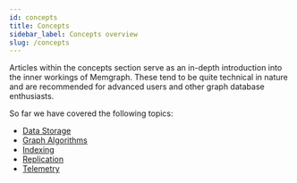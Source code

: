 ```yaml
---
id: concepts
title: Concepts
sidebar_label: Concepts overview
slug: /concepts
---
```


Articles within the concepts section serve as an in-depth introduction into the
inner workings of Memgraph. These tend to be quite technical in nature and
are recommended for advanced users and other graph database enthusiasts.

So far we have covered the following topics:

  * [Data Storage](storage.md)
  * [Graph Algorithms](graph-algorithms.md)
  * [Indexing](indexing.md)
  * [Replication](replication.md)
  * [Telemetry](telemetry.md)